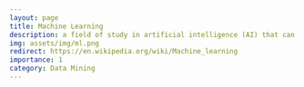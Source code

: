 ```yaml
---
layout: page
title: Machine Learning
description: a field of study in artificial intelligence (AI) that can learn from data
img: assets/img/ml.png
redirect: https://en.wikipedia.org/wiki/Machine_learning
importance: 1
category: Data Mining
---
```

